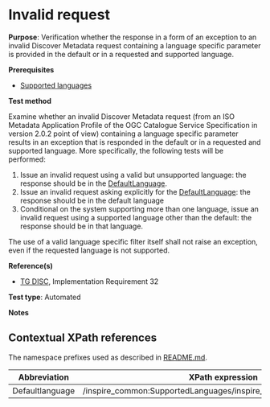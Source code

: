 # Invalid request

**Purpose**: Verification whether the response in a form of an exception to an invalid Discover Metadata request containing a language specific parameter is provided in the default or in a requested and supported language.

**Prerequisites**

* [Supported languages](https://github.com/inspire-eu-validation/ats-discovery-service/blob/master/A.02.10.supported.languages.md)

**Test method**

Examine whether an invalid Discover Metadata request (from an ISO Metadata Application Profile of the OGC Catalogue Service Specification in version 2.0.2 point of view) containing a language specific parameter results in an exception that is responded in the default or in a requested and supported language. More specifically, the following tests will be performed:

1. Issue an invalid request using a valid but unsupported language: the response should be in the [DefaultLanguage](#DefaultLanguage).
2. Issue an invalid request asking explicitly for the [DefaultLanguage](#DefaultLanguage): the response should be in the default language
3. Conditional on the system supporting more than one language, issue an invalid request using a supported language other than the default: the response should be in that language.

The use of a valid language specific filter itself shall not raise an exception, even if the requested language is not supported.

**Reference(s)**

* [TG DISC](README.md#ref_TG_DISC), Implementation Requirement 32

**Test type**: Automated

**Notes**

## Contextual XPath references

The namespace prefixes used as described in [README.md](README.md#namespaces).

Abbreviation                                               |  XPath expression
---------------------------------------------------------- | -------------------------------------------------------------------------
<a name="DefaultLanguage"></a>Defaultlanguage | /inspire_common:SupportedLanguages/inspire_common:DefaultLanguage
